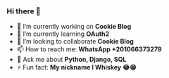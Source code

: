 ### Hi there 👋

<!--
**islam-kamel/islam-kamel** is a ✨ _special_ ✨ repository because its `README.md` (this file) appears on your GitHub profile.

Here are some ideas to get you started:


- 👯 I’m looking to collaborate on ...
- 🤔 I’m looking for help with ...
- 💬 Ask me about ...
- 📫 How to reach me: ...
- 😄 Pronouns: ...
- ⚡ Fun fact: ...
-->

- 🔭 I’m currently working on  **Cookie Blog**
- 🌱 I’m currently learning  **OAuth2**
- 👯 I’m looking to collaborate **Cookie Blog**
- 📫 How to reach me: **WhatsApp +201066373279**
- 💬 Ask me about **Python, Django, SQL**
- ⚡ Fun fact: **My nickname I Whiskey 😂😁**
